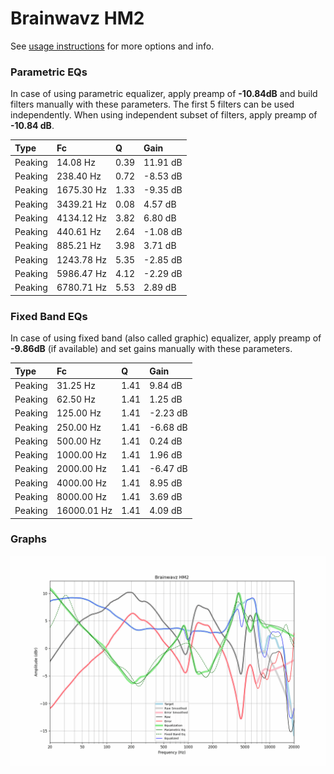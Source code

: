 # Brainwavz HM2
See [usage instructions](https://github.com/jaakkopasanen/AutoEq#usage) for more options and info.

### Parametric EQs
In case of using parametric equalizer, apply preamp of **-10.84dB** and build filters manually
with these parameters. The first 5 filters can be used independently.
When using independent subset of filters, apply preamp of **-10.84 dB**.

| Type    | Fc         |    Q | Gain     |
|:--------|:-----------|:-----|:---------|
| Peaking | 14.08 Hz   | 0.39 | 11.91 dB |
| Peaking | 238.40 Hz  | 0.72 | -8.53 dB |
| Peaking | 1675.30 Hz | 1.33 | -9.35 dB |
| Peaking | 3439.21 Hz | 0.08 | 4.57 dB  |
| Peaking | 4134.12 Hz | 3.82 | 6.80 dB  |
| Peaking | 440.61 Hz  | 2.64 | -1.08 dB |
| Peaking | 885.21 Hz  | 3.98 | 3.71 dB  |
| Peaking | 1243.78 Hz | 5.35 | -2.85 dB |
| Peaking | 5986.47 Hz | 4.12 | -2.29 dB |
| Peaking | 6780.71 Hz | 5.53 | 2.89 dB  |

### Fixed Band EQs
In case of using fixed band (also called graphic) equalizer, apply preamp of **-9.86dB**
(if available) and set gains manually with these parameters.

| Type    | Fc          |    Q | Gain     |
|:--------|:------------|:-----|:---------|
| Peaking | 31.25 Hz    | 1.41 | 9.84 dB  |
| Peaking | 62.50 Hz    | 1.41 | 1.25 dB  |
| Peaking | 125.00 Hz   | 1.41 | -2.23 dB |
| Peaking | 250.00 Hz   | 1.41 | -6.68 dB |
| Peaking | 500.00 Hz   | 1.41 | 0.24 dB  |
| Peaking | 1000.00 Hz  | 1.41 | 1.96 dB  |
| Peaking | 2000.00 Hz  | 1.41 | -6.47 dB |
| Peaking | 4000.00 Hz  | 1.41 | 8.95 dB  |
| Peaking | 8000.00 Hz  | 1.41 | 3.69 dB  |
| Peaking | 16000.01 Hz | 1.41 | 4.09 dB  |

### Graphs
![](./Brainwavz%20HM2.png)